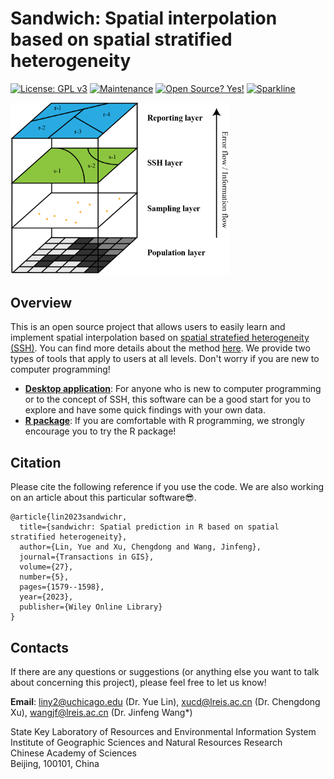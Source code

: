 # Sandwich: Spatial interpolation based on spatial stratified heterogeneity

[![License: GPL v3](https://img.shields.io/badge/License-GPLv3-blue.svg)](https://www.gnu.org/licenses/gpl-3.0)
[![Maintenance](https://img.shields.io/badge/Maintained%3F-yes-green.svg)](https://GitHub.com/Naereen/StrapDown.js/graphs/commit-activity)
[![Open Source? Yes!](https://badgen.net/badge/Open%20Source%20%3F/Yes%21/blue?icon=github)](https://github.com/Naereen/badges/)
[![Sparkline](https://stars.medv.io/Naereen/badges.svg)](https://stars.medv.io/Naereen/badges)


<img src="https://github.com/linyuehzzz/sandwich_spatial_interpolator/blob/master/img/Fig1.png" width="350">

Overview
--------
This is an open source project that allows users to easily learn and implement spatial interpolation based on [spatial stratefied heterogeneity (SSH)](http://www.geodetector.cn/). 
You can find more details about the method [here](https://journals.sagepub.com/doi/10.1068/a44710). We provide two types of tools that apply to users at all levels. Don't worry if you are new to computer programming!
  - [**Desktop application**](https://github.com/linyuehzzz/sandwich_spatial_interpolator/tree/master/c%2B%2B): For anyone who is new to computer programming or to the concept of SSH, this software can be a good start for you to explore and have some quick findings with your own data.
  - [**R package**](https://github.com/linyuehzzz/sandwich_spatial_interpolator/tree/master/r/sandwichr): If you are comfortable with R programming, we strongly encourage you to try the R package! 


Citation
--------
Please cite the following reference if you use the code. We are also working on an article about this particular software😎.
```
@article{lin2023sandwichr,
  title={sandwichr: Spatial prediction in R based on spatial stratified heterogeneity},
  author={Lin, Yue and Xu, Chengdong and Wang, Jinfeng},
  journal={Transactions in GIS},
  volume={27},
  number={5},
  pages={1579--1598},
  year={2023},
  publisher={Wiley Online Library}
}
```

Contacts
--------
If there are any questions or suggestions (or anything else you want to talk about concerning this project), please feel free to let us know!

**Email**: liny2@uchicago.edu (Dr. Yue Lin), xucd@lreis.ac.cn (Dr. Chengdong Xu), wangjf@lreis.ac.cn (Dr. Jinfeng Wang*)

State Key Laboratory of Resources and Environmental Information System  
Institute of Geographic Sciences and Natural Resources Research  
Chinese Academy of Sciences  
Beijing, 100101, China


